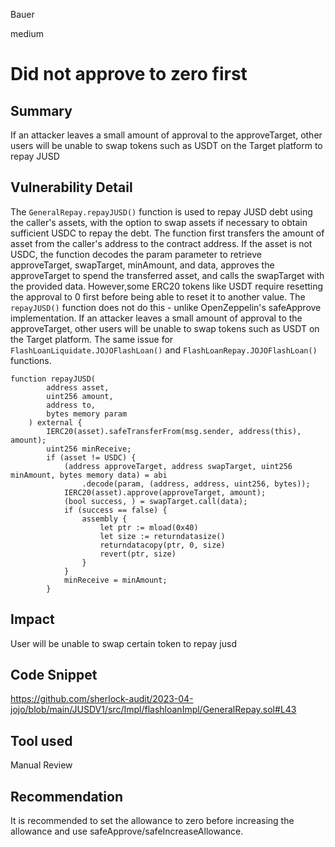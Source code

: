 Bauer

medium

# Did not approve to zero first

## Summary
If an attacker leaves a small amount of approval to the approveTarget, other users will be unable to swap tokens such as USDT on the Target platform to repay JUSD

## Vulnerability Detail
The `GeneralRepay.repayJUSD()` function is used to repay JUSD debt using the caller's assets, with the option to swap assets if necessary to obtain sufficient USDC to repay the debt. The function first transfers the amount of asset from the caller's address to the contract address. If the asset is not USDC, the function decodes the param parameter to retrieve approveTarget, swapTarget, minAmount, and data, approves the approveTarget to spend the transferred asset, and calls the swapTarget with the provided data.
However,some ERC20 tokens like USDT require resetting the approval to 0 first before being able to reset it to another value.
The `repayJUSD()` function does not do this - unlike OpenZeppelin's safeApprove implementation.
If an attacker leaves a small amount of approval to the approveTarget, other users will be unable to swap tokens such as USDT on the Target platform.
 The same issue for `FlashLoanLiquidate.JOJOFlashLoan()` and `FlashLoanRepay.JOJOFlashLoan()` functions.
```solidity
function repayJUSD(
        address asset,
        uint256 amount,
        address to,
        bytes memory param
    ) external {
        IERC20(asset).safeTransferFrom(msg.sender, address(this), amount);
        uint256 minReceive;
        if (asset != USDC) {
            (address approveTarget, address swapTarget, uint256 minAmount, bytes memory data) = abi
                .decode(param, (address, address, uint256, bytes));
            IERC20(asset).approve(approveTarget, amount);
            (bool success, ) = swapTarget.call(data);
            if (success == false) {
                assembly {
                    let ptr := mload(0x40)
                    let size := returndatasize()
                    returndatacopy(ptr, 0, size)
                    revert(ptr, size)
                }
            }
            minReceive = minAmount;
        }

```
## Impact
User will be unable to swap certain token  to repay jusd

## Code Snippet
https://github.com/sherlock-audit/2023-04-jojo/blob/main/JUSDV1/src/Impl/flashloanImpl/GeneralRepay.sol#L43

## Tool used

Manual Review

## Recommendation
It is recommended to set the allowance to zero before increasing the allowance and use safeApprove/safeIncreaseAllowance.